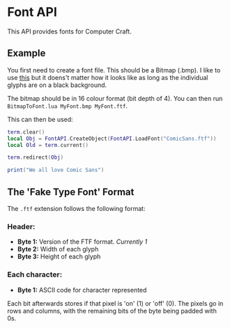 Font API
========

This API provides fonts for Computer Craft.

Example
-------
You first need to create a font file. This should be a Bitmap (.bmp). I like to use [this](http://xbox.create.msdn.com/en-US/education/catalog/utility/bitmap_font_maker) but it doens't matter how it looks like as long as the individual glyphs are on a black background.

The bitmap should be in 16 colour format (bit depth of 4). You can then run `BitmapToFont.lua MyFont.bmp MyFont.ftf`.

This can then be used:

```lua
term.clear()
local Obj = FontAPI.CreateObject(FontAPI.LoadFont("ComicSans.ftf"))
local Old = term.current()

term.redirect(Obj)

print("We all love Comic Sans")
```

The 'Fake Type Font' Format
---------------------------
The `.ftf` extension follows the following format:


### Header:

* **Byte 1:** Version of the FTF format. _Currently 1_
* **Byte 2:** Width of each glyph
* **Byte 3:** Height of each glyph

### Each character:

* **Byte 1:** ASCII code for character represented

Each bit afterwards stores if that pixel is 'on' (1) or 'off' (0). The pixels go in rows and columns, with the remaining bits of the byte being padded with 0s.